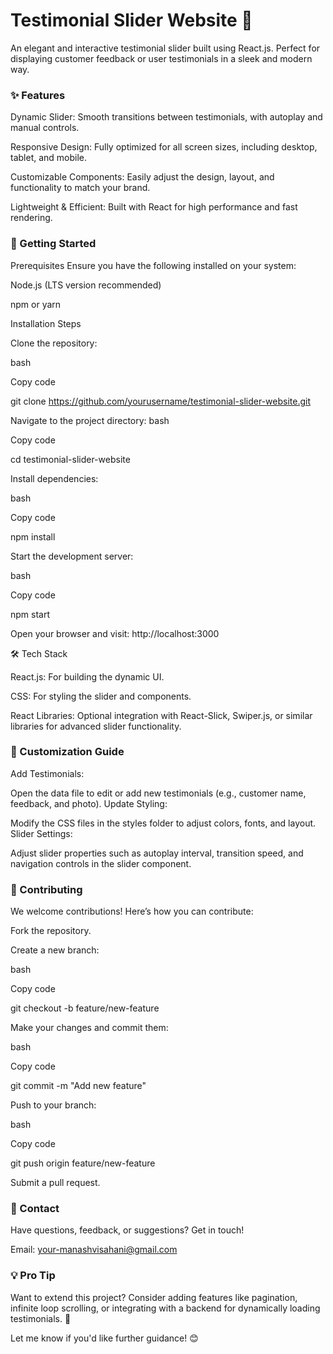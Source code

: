 # Testimonial Slider Website 🌟
An elegant and interactive testimonial slider built using React.js. Perfect for displaying customer feedback or user testimonials in a sleek and modern way.

### ✨ Features
Dynamic Slider: Smooth transitions between testimonials, with autoplay and manual controls.

Responsive Design: Fully optimized for all screen sizes, including desktop, tablet, and mobile.

Customizable Components: Easily adjust the design, layout, and functionality to match your brand.

Lightweight & Efficient: Built with React for high performance and fast rendering.

### 🚀 Getting Started
Prerequisites
Ensure you have the following installed on your system:

Node.js (LTS version recommended)

npm or yarn

Installation Steps

Clone the repository:

bash

Copy code

git clone https://github.com/yourusername/testimonial-slider-website.git

Navigate to the project directory:
bash

Copy code

cd testimonial-slider-website

Install dependencies:


bash

Copy code

npm install

Start the development server:

bash

Copy code

npm start

Open your browser and visit: http://localhost:3000

🛠️ Tech Stack

React.js: For building the dynamic UI.

CSS: For styling the slider and components.

React Libraries: Optional integration with React-Slick, Swiper.js, or similar libraries for advanced slider functionality.

### 🎨 Customization Guide
Add Testimonials:

Open the data file to edit or add new testimonials (e.g., customer name, feedback, and photo).
Update Styling:


Modify the CSS files in the styles folder to adjust colors, fonts, and layout.
Slider Settings:

Adjust slider properties such as autoplay interval, transition speed, and navigation controls in the slider component.
### 🤝 Contributing

We welcome contributions! Here’s how you can contribute:

Fork the repository.

Create a new branch:

bash

Copy code

git checkout -b feature/new-feature

Make your changes and commit them:

bash

Copy code

git commit -m "Add new feature"

Push to your branch:

bash

Copy code

git push origin feature/new-feature

Submit a pull request.

### 📧 Contact

Have questions, feedback, or suggestions? Get in touch!

Email: your-manashvisahani@gmail.com


### 💡 Pro Tip
Want to extend this project? Consider adding features like pagination, infinite loop scrolling, or integrating with a backend for dynamically loading testimonials. 🚀

Let me know if you'd like further guidance! 😊

